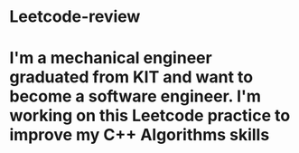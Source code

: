 # Leetcode-review

# I'm a mechanical engineer graduated from KIT and want to become a software engineer. I'm working on this Leetcode practice to improve my C++ Algorithms skills
